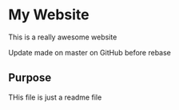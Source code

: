 # My Website

This is a really awesome website

Update made on master on GitHub before rebase

## Purpose

THis file is just a readme file
